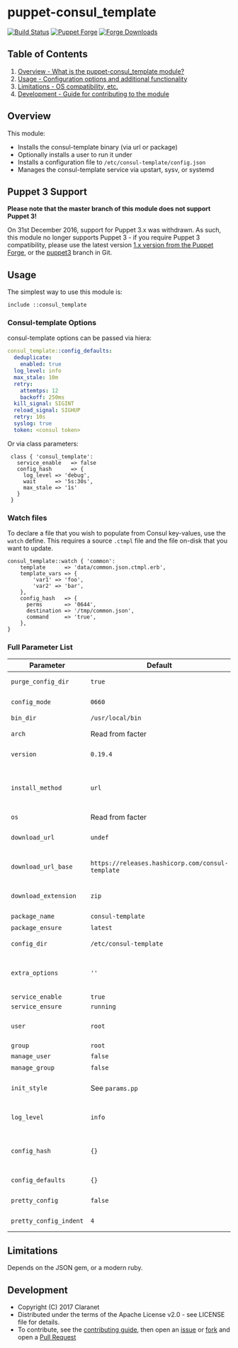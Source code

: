 # puppet-consul_template

[![Build Status](https://travis-ci.org/claranet/puppet-consul_template.svg?branch=master)](https://travis-ci.org/claranet/puppet-consul_template)
[![Puppet Forge](http://img.shields.io/puppetforge/v/claranet/consul_template.svg)](https://forge.puppetlabs.com/claranet/consul_template)
[![Forge Downloads](https://img.shields.io/puppetforge/dt/claranet/consul_template.svg)](https://forge.puppetlabs.com/claranet/consul_template)

## Table of Contents

1. [Overview - What is the puppet-consul_template module?](#overview)
1. [Usage - Configuration options and additional functionality](#usage)
1. [Limitations - OS compatibility, etc.](#limitations)
1. [Development - Guide for contributing to the module](#development)

## Overview

This module:

* Installs the consul-template binary (via url or package)
* Optionally installs a user to run it under
* Installs a configuration file to `/etc/consul-template/config.json`
* Manages the consul-template service via upstart, sysv, or systemd

## Puppet 3 Support

**Please note that the master branch of this module does not support Puppet 3!**

On 31st December 2016, support for Puppet 3.x was withdrawn. As such, this module no longer supports Puppet 3 - if you require Puppet 3 compatibility, please use the latest version [1.x version from the Puppet Forge](https://forge.puppet.com/Claranet/consul_template), or the [puppet3](https://github.com/claranet/puppet-consul_template/tree/puppet3) branch in Git.

## Usage

The simplest way to use this module is:

```puppet
include ::consul_template
```

### Consul-template Options

consul-template options can be passed via hiera:

```yaml
consul_template::config_defaults:
  deduplicate:
    enabled: true
  log_level: info
  max_stale: 10m
  retry:
    attemtps: 12
    backoff: 250ms
  kill_signal: SIGINT
  reload_signal: SIGHUP
  retry: 10s
  syslog: true
  token: <consul token>
```

Or via class parameters:

```puppet
 class { 'consul_template':
   service_enable   => false
   config_hash      => {
     log_level => 'debug',
     wait      => '5s:30s',
     max_stale => '1s'
   }
 }
```

### Watch files

To declare a file that you wish to populate from Consul key-values, use the
`watch` define. This requires a source `.ctmpl` file and the file on-disk
that you want to update.

```puppet
consul_template::watch { 'common':
    template      => 'data/common.json.ctmpl.erb',
    template_vars => {
        'var1' => 'foo',
        'var2' => 'bar',
    },
    config_hash   => {
      perms       => '0644',
      destination => '/tmp/common.json',
      command     => 'true',
    },
}
```

### Full Parameter List

| Parameter              | Default                 | Description |
|------------------------|-------------------------|-------------|
| `purge_config_dir`     | `true`                  | If enabled, removes config files no longer managed by Puppet. |
| `config_mode`          | `0660`                  | Mode set on config files and directories. |
| `bin_dir`              | `/usr/local/bin`        | Path to the consul-template binaries |
| `arch`                 | Read from facter        | System architecture to use (amd64, x86_64, i386) |
| `version`              | `0.19.4`                | Version of consul-template to install via download |
| `install_method`       | `url`                   | When set to 'url', consul-template is downloaded and installed from source. If set to 'package', its installed using the system package manager. |
| `os`                   | Read from facter        |
| `download_url`         | `undef`                 | URL to download consul-template from (when `install_method` is set to 'url') |
| `download_url_base `   | `https://releases.hashicorp.com/consul-template` | Base URL to download consul-template from (when `install_method` is set to 'url') |
| `download_extension`   | `zip`                   | File extension of consul-template binary to be downloaded (when `install_method` is set to 'url') |
| `package_name`         | `consul-template`       | Name of package to install |
| `package_ensure`       | `latest`                | Version of package to install |
| `config_dir`           | `/etc/consul-template`  | Path to store the consul-template configuration |
| `extra_options`        | `''`                    | Extra options to be passed to the consul-template agent. See https://github.com/hashicorp/consul-template#options |
| `service_enable`       | `true`                  | |
| `service_ensure`       | `running`               | |
| `user`                 | `root`                  | This used to be a default of `consul-template` and this caused much out-of-box pain for people. |
| `group`                | `root`                  | |
| `manage_user`          | `false`                 | Module handles creating the user. |
| `manage_group`         | `false`                 | Module handles creating the group. |
| `init_style`           | See `params.pp`         | Init style to use for consul-template service. Set to 'unmanaged' to not create a service file.
| `log_level`            | `info`                  | Logging level to use for consul-template service. Can be 'debug', 'warn', 'err', 'info'
| `config_hash`          | `{}`                    | Consul-template configuration options. See https://github.com/hashicorp/consul-template#options
| `config_defaults`      | `{}`                    | Consul-template configuration option defaults.
| `pretty_config`        | `false`                 | Generates a human readable JSON config file. Defaults to `false`.
| `pretty_config_indent` | `4`                     | Toggle indentation for human readable JSON file.

## Limitations

Depends on the JSON gem, or a modern ruby.

## Development

* Copyright (C) 2017 Claranet
* Distributed under the terms of the Apache License v2.0 - see LICENSE file for details.
* To contribute, see the [contributing guide](CONTRIBUTING.md), then open an [issue](https://github.com/claranet/puppet-consul_template/issues) or
[fork](https://github.com/claranet/puppet-consul_template/fork) and open a
[Pull Request](https://github.com/claranet/puppet-consul_template/pulls)
